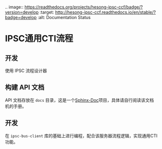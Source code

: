 .. image:: https://readthedocs.org/projects/hesong-ipsc-ccf/badge/?version=develop
:target: http://hesong-ipsc-ccf.readthedocs.io/en/stable/?badge=develop
:alt: Documentation Status

# IPSC通用CTI流程

## 开发
使用 IPSC 流程设计器

## 构建 API 文档
API 文档存放在 `docs` 目录，这是一个[Sphinx-Doc]项目，具体请自行阅读该文档机的手册。

## 开发
在 `ipsc-bus-client` 库的基础上进行编程，配合该服务器流程逻辑，实现通用CTI功能。

[Sphinx-Doc]:http://sphinx-doc.com/
